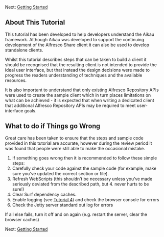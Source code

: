 Next: [Getting Started](./Tutorial1.md)

## About This Tutorial
This tutorial has been developed to help developers understand the Aikau framework. Although Aikau was developed to support the continuing development of the Alfresco Share client it can also be used to develop standalone clients. 

Whilst this tutorial describes steps that can be taken to build a client it should be recognised that the resulting client is not intended to provide the ideal user interface, but that instead the design decisions were made to progress the readers understanding of techniques and the available resources. 

It is also important to understand that only existing Alfresco Repository APIs were used to create the sample client which in turn places limitations on what can be achieved - it is expected that when writing a dedicated client that additional Alfresco Repository APIs may be required to meet user-interface goals. 

## What to do if Things go Wrong
Great care has been taken to ensure that the steps and sample code provided in this tutorial are accurate, however during the review period it was found that people were still able to make the occasional mistake.

1. If something goes wrong then it is recommended to follow these simple steps:
2. Carefully check your code against the sample code (for example, make sure you’ve updated the correct section or file).
3. Refresh WebScripts (this shouldn’t be necessary unless you’ve made seriously deviated from the described path, but 4. never hurts to be sure!)
5. Clear Surf dependency caches.
6. Enable logging (see [Tutorial 4](./Tutorial4.md)) and check the browser console for errors
7. Check the Jetty server standard out log for errors

If all else fails, turn it off and on again (e.g. restart the server, clear the browser caches)

Next: [Getting Started](./Tutorial1.md)
